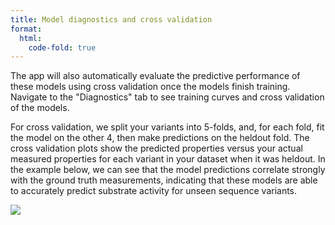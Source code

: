 ```yaml
---
title: Model diagnostics and cross validation
format:
  html:
    code-fold: true
---
```


The app will also automatically evaluate the predictive performance of
these models using cross validation once the models finish training.
Navigate to the "Diagnostics" tab to see training curves and cross
validation of the models.

For cross validation, we split your variants into 5-folds, and, for each
fold, fit the model on the other 4, then make predictions on the heldout
fold. The cross validation plots show the predicted properties versus
your actual measured properties for each variant in your dataset when it
was heldout. In the example below, we can see that the model predictions correlate
strongly with the ground truth measurements, indicating that these
models are able to accurately predict substrate activity for unseen
sequence variants.

<p align="center">
  <img style="display:flex;" src="/main_tutorial_images/32_cross_valid.png" ></img>
</p>
